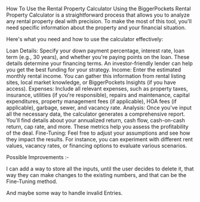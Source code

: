 How To Use the Rental Property Calculator
Using the BiggerPockets Rental Property Calculator is a straightforward process that allows you to analyze any rental property deal with precision. To make the most of this tool, you'll need specific information about the property and your financial situation.

Here's what you need and how to use the calculator effectively:


Loan Details: Specify your down payment percentage, interest rate, loan term (e.g., 30 years), and whether you're paying points on the loan. These details determine your financing terms. An investor-friendly lender can help you get the best funding for your strategy.
Income: Enter the estimated monthly rental income. You can gather this information from rental listing sites, local market knowledge, or BiggerPockets Insights (if you have access).
Expenses: Include all relevant expenses, such as property taxes, insurance, utilities (if you're responsible), repairs and maintenance, capital expenditures, property management fees (if applicable), HOA fees (if applicable), garbage, sewer, and vacancy rate.
Analysis: Once you've input all the necessary data, the calculator generates a comprehensive report. You'll find details about your annualized return, cash flow, cash-on-cash return, cap rate, and more. These metrics help you assess the profitability of the deal.
Fine-Tuning: Feel free to adjust your assumptions and see how they impact the results. For instance, you can experiment with different rent values, vacancy rates, or financing options to evaluate various scenarios.


Possible Improvements :-

I can add a way to store all the inputs, until the user decides to delete it, that way they can make changes to the existing numbers, and that can be the Fine-Tuning method.

And maybe some way to handle invalid Entries.